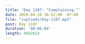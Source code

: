 ```yaml
---
title: 'Day 1187: "Complaining."'
date: 2020-04-20 16:52:00 -07:00
file: "/uploads/Day-1187.mp3"
post: Day 1187
duration: '00:06:04'
length: 4892623
---
```


